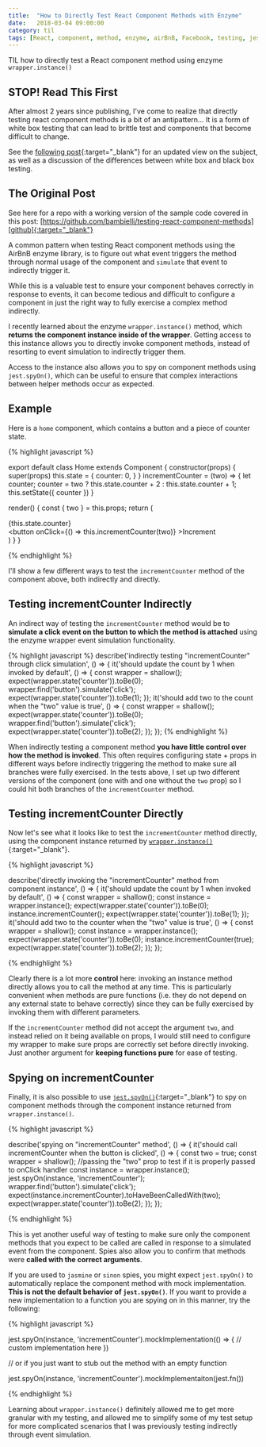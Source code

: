 ```yaml
---
title:  "How to Directly Test React Component Methods with Enzyme"
date:   2018-03-04 09:00:00
category: til
tags: [React, component, method, enzyme, airBnB, Facebook, testing, jest, instance, wrapper, wrapper.instance, simulation, jest.spyOn]
---
```


TIL how to directly test a React component method using enzyme `wrapper.instance()`

## STOP! Read This First

After almost 2 years since publishing, I've come to realize that directly testing react component methods is a bit of an antipattern... It is a form of white box testing that can lead to brittle test and components that become difficult to change.

See the [following post][update]{:target="_blank"} for an updated view on the subject, as well as a discussion of the differences between white box and black box testing.

## The Original Post

See here for a repo with a working version of the sample code covered in this post: [https://github.com/bambielli/testing-react-component-methods][github]{:target="_blank"}

A common pattern when testing React component methods using the AirBnB enzyme library, is to figure out what event triggers the method through normal usage of the component and `simulate` that event to indirectly trigger it.

While this is a valuable test to ensure your component behaves correctly in response to events, it can become tedious and difficult to configure a component in just the right way to fully exercise a complex method indirectly.

I recently learned about the enzyme `wrapper.instance()` method, which **returns the component instance inside of the wrapper**. Getting access to this instance allows you to directly invoke component methods, instead of resorting to event simulation to indirectly trigger them.

Access to the instance also allows you to spy on component methods using `jest.spyOn()`, which can be useful to ensure that complex interactions between helper methods occur as expected.

## Example

Here is a `home` component, which contains a button and a piece of counter state.

{% highlight javascript %}

export default class Home extends Component {
  constructor(props) {
    super(props)
    this.state = {
      counter: 0,
    }
  }
  incrementCounter = (two) => {
    let counter;
    counter = two ? this.state.counter + 2 : this.state.counter + 1;
    this.setState({ counter })
  }

  render() {
    const { two } = this.props;
    return (
      <div>
        <div>{this.state.counter}</div>
        <button onClick={() => this.incrementCounter(two)} >Increment</button>
      </div>
    )
  }
}

{% endhighlight %}

I'll show a few different ways to test the `incrementCounter` method of the component above, both indirectly and directly.

## Testing incrementCounter Indirectly

An indirect way of testing the `incrementCounter` method would be to **simulate a click event on the button to which the method is attached** using the enzyme wrapper event simulation functionality.

{% highlight javascript %}
describe('indirectly testing "incrementCounter" through click simulation', () => {
  it('should update the count by 1 when invoked by default', () => {
    const wrapper = shallow(<Home />);
    expect(wrapper.state('counter')).toBe(0);
    wrapper.find('button').simulate('click');
    expect(wrapper.state('counter')).toBe(1);
  });
  it('should add two to the count when the "two" value is true', () => {
    const wrapper = shallow(<Home two />);
    expect(wrapper.state('counter')).toBe(0);
    wrapper.find('button').simulate('click');
    expect(wrapper.state('counter')).toBe(2);
  });
});
{% endhighlight %}

When indirectly testing a component method **you have little control over how the method is invoked**. This often requires configuring state + props in different ways before indirectly triggering the method to make sure all branches were fully exercised. In the tests above, I set up two different versions of the component (one with and one without the `two` prop) so I could hit both branches of the `incrementCounter` method.

## Testing incrementCounter Directly

Now let's see what it looks like to test the `incrementCounter` method directly, using the component instance returned by [`wrapper.instance()`][instance]{:target="_blank"}.

{% highlight javascript %}

describe('directly invoking the "incrementCounter" method from component instance', () => {
  it('should update the count by 1 when invoked by default', () => {
    const wrapper = shallow(<Home />);
    const instance = wrapper.instance();
    expect(wrapper.state('counter')).toBe(0);
    instance.incrementCounter();
    expect(wrapper.state('counter')).toBe(1);
  });
  it('should add two to the counter when the "two" value is true', () => {
    const wrapper = shallow(<Home />);
    const instance = wrapper.instance();
    expect(wrapper.state('counter')).toBe(0);
    instance.incrementCounter(true);
    expect(wrapper.state('counter')).toBe(2);
  });
});

{% endhighlight %}

Clearly there is a lot more **control** here: invoking an instance method directly allows you to call the method at any time. This is particularly convenient when methods are pure functions (i.e. they do not depend on any external state to behave correctly) since they can be fully exercised by invoking them with different parameters.

If the `incrementCounter` method did not accept the argument `two`, and instead relied on it being available on props, I would still need to configure my wrapper to make sure props are correctly set before directly invoking. Just another argument for **keeping functions pure** for ease of testing.

## Spying on incrementCounter

Finally, it is also possible to use [`jest.spyOn()`][spy]{:target="_blank"} to spy on component methods through the component instance returned from `wrapper.instance()`.

{% highlight javascript %}

describe('spying on "incrementCounter" method', () => {
  it('should call incrementCounter when the button is clicked', () => {
    const two = true;
    const wrapper = shallow(<Home two />); //passing the "two" prop to test if it is properly passed to onClick handler
    const instance = wrapper.instance();
    jest.spyOn(instance, 'incrementCounter');
    wrapper.find('button').simulate('click');
    expect(instance.incrementCounter).toHaveBeenCalledWith(two);
    expect(wrapper.state('counter')).toBe(2);
  });
});

{% endhighlight %}

This is yet another useful way of testing to make sure only the component methods that you expect to be called are called in response to a simulated event from the component. Spies also allow you to confirm that methods were **called with the correct arguments**.

If you are used to `jasmine` or `sinon` spies, you might expect `jest.spyOn()` to automatically replace the component method with mock implementation. **This is not the default behavior of `jest.spyOn()`**. If you want to provide a new implementation to a function you are spying on in this manner, try the following:

{% highlight javascript %}

jest.spyOn(instance, 'incrementCounter').mockImplementation(() => {
  // custom implementation here
})

// or if you just want to stub out the method with an empty function

jest.spyOn(instance, 'incrementCounter').mockImplementaiton(jest.fn())

{% endhighlight %}

Learning about `wrapper.instance()` definitely allowed me to get more granular with my testing, and allowed me to simplify some of my test setup for more complicated scenarios that I was previously testing indirectly through event simulation.

[github]: https://github.com/bambielli/testing-react-component-methods
[instance]: http://airbnb.io/enzyme/docs/api/ReactWrapper/instance.html
[spy]: https://facebook.github.io/jest/docs/en/jest-object.html#jestspyonobject-methodname-accesstype
[update]: /til/2019-12-12-directly-testing-react-component-methods-considered-harmful/
